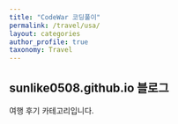 ```yaml
---
title: "CodeWar 코딩풀이"
permalink: /travel/usa/
layout: categories
author_profile: true
taxonomy: Travel
---
```


## sunlike0508.github.io 블로그

여행 후기 카테고리입니다.
